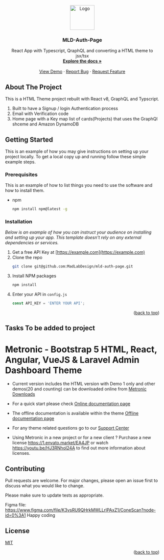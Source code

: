 
<a name="readme-top"></a>


<!-- PROJECT LOGO -->
<br />
<div align="center">
  <a href="https://github.com/MadLabDesign/">
    <img src="madlab-img.png" alt="Logo" width="80" height="80">
  </a>

  <h3 align="center">MLD-Auth-Page</h3>

  <p align="center">
    React App with Typescript, QraphQL and converting a HTML theme to jsx/tsx
    <br />
    <a href="/"><strong>Explore the docs »</strong></a>
    <br />
    <br />
    <a href="/">View Demo</a>
    ·
    <a href="/">Report Bug</a>
    ·
    <a href="/">Request Feature</a>
  </p>
</div>


<!-- ABOUT THE PROJECT -->
## About The Project
This is a HTML Theme project rebuilt with React v8, GraphQL and Typscript. 
1. Built to have a Signup / login Authentication process
2. Email with Verification code 
3. Home page with a Key map list of cards(Projects) that uses the GraphQl shceme and Amazon DynamoDB

<!-- GETTING STARTED -->
## Getting Started

This is an example of how you may give instructions on setting up your project locally.
To get a local copy up and running follow these simple example steps.

### Prerequisites

This is an example of how to list things you need to use the software and how to install them.
* npm
  ```sh
  npm install npm@latest -g
  ```

### Installation

_Below is an example of how you can instruct your audience on installing and setting up your app. This template doesn't rely on any external dependencies or services._

1. Get a free API Key at [https://example.com](https://example.com)
2. Clone the repo
   ```sh
   git clone git@github.com:MadLabDesign/mld-auth-page.git
   ```
3. Install NPM packages
   ```sh
   npm install
   ```
4. Enter your API in `config.js`
   ```js
   const API_KEY = 'ENTER YOUR API';
   ```

<p align="right">(<a href="#readme-top">back to top</a>)</p>

<!-- TODO tasks -->
## Tasks To be added to project

<!-- Theme document setup -->

# Metronic - Bootstrap 5 HTML, React, Angular, VueJS & Laravel Admin Dashboard Theme

- Current version includes the HTML version with Demo 1 only and other demos(20 and counting) can be downloaded online from [Metronic Downloads](//devs.keenthemes.com/metronic)

- For a quick start please check [Online documentation page](//preview.keenthemes.com/metronic8/demo1/documentation/getting-started.html)

- The offline documentation is available within the theme [Offline documentation page](//theme/dist/demo1/documentation/getting-started.html)

- For any theme related questions go to our [Support Center](//devs.keenthemes.com)

- Using Metronic in a new project or for a new client ? Purchase a new license https://1.envato.market/EA4JP or watch https://youtu.be/HJ3RNhoI24A to find out more information about licenses.





## Contributing
Pull requests are welcome. For major changes, please open an issue first to discuss what you would like to change.

Please make sure to update tests as appropriate.

Figma file: https://www.figma.com/file/K3vsRU9QHrkMWLLrlPAxZ1/ConeScan?node-id=0%3A1
Happy coding

## License
[MIT](https://choosealicense.com/licenses/mit/)

<p align="right">(<a href="#readme-top">back to top</a>)</p>
